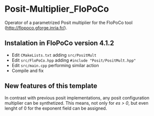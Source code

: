 # Posit-Multiplier_FloPoCo
Operator of a parametrized Posit multiplier for the FloPoCo tool (<http://flopoco.gforge.inria.fr/>).

## Instalation in FloPoCo version 4.1.2
- Edit `CMakeLists.txt` adding `src/PositMult`
- Edit `src/FloPoCo.hpp` adding `#include "Posit/PositMult.hpp"`
- Edit `src/main.cpp` performing similar action
- Compile and fix

## New features of this template
In contrast with previous posit implementations, any posit configuration multiplier can be synthetized. This means, not only for _es > 0_, but even lenght of 0 for the exponent field can be assigned.
